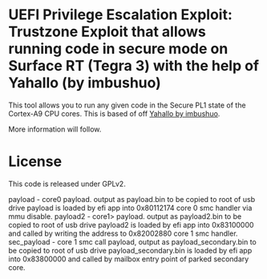 # UEFI Privilege Escalation Exploit: Trustzone Exploit that allows running code in secure mode on Surface RT (Tegra 3) with the help of Yahallo (by imbushuo)

This tool allows you to run any given code in the Secure PL1 state of the Cortex-A9 CPU cores. This is based of off [Yahallo by imbushuo](https://github.com/NekomimiRouter/yahallo).

More information will follow.

# License

This code is released under GPLv2.

payload - core0 payload. output as payload.bin to be copied to root of usb drive
          payload is loaded by efi app into 0x80112174 core 0 smc handler via mmu disable.
payload2 - core1> payload. output as payload2.bin to be copied to root of usb drive
          payload2 is loaded by efi app into 0x83100000 and called by writing the address to 0x82002880 core 1 smc handler.
sec_payload - core 1 smc call payload, output as payload_secondary.bin to be copied to root of usb drive
          payload_secondary.bin is loaded by efi app into 0x83800000 and called by mailbox entry point of parked secondary core.  
